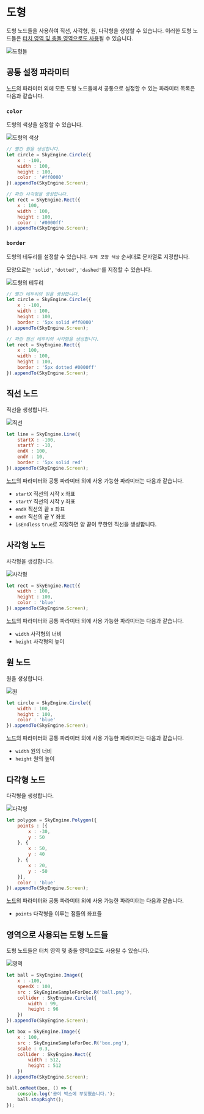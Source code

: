 # 도형
도형 노드들을 사용하여 직선, 사각형, 원, 다각형을 생성할 수 있습니다. 이러한 도형 노드들은 [터치 영역 및 충돌 영역으로도 사용](#영역으로-사용되는-도형-노드들)될 수 있습니다.

![도형들](https://raw.githubusercontent.com/Hanul/SkyEngine/master/DOC/Node/Figure/figures.png)

## 공통 설정 파라미터
[노드](../Node.md)의 파라미터 외에 모든 도형 노드들에서 공통으로 설정할 수 있는 파라미터 목록은 다음과 같습니다.

### `color`
도형의 색상을 설정할 수 있습니다.

![도형의 색상](https://raw.githubusercontent.com/Hanul/SkyEngine/master/DOC/Node/Figure/color.png)

```javascript
// 빨간 원을 생성합니다.
let circle = SkyEngine.Circle({
	x : -100,
	width : 100,
	height : 100,
	color : '#ff0000'
}).appendTo(SkyEngine.Screen);

// 파란 사각형을 생성합니다.
let rect = SkyEngine.Rect({
	x : 100,
	width : 100,
	height : 100,
	color : '#0000ff'
}).appendTo(SkyEngine.Screen);
```

### `border`
도형의 테두리를 설정할 수 있습니다. `두께 모양 색상` 순서대로 문자열로 지정합니다.

모양으로는 `'solid'`, `'dotted'`, `'dashed'`를 지정할 수 있습니다.

![도형의 테두리](https://raw.githubusercontent.com/Hanul/SkyEngine/master/DOC/Node/Figure/border.png)

```javascript
// 빨간 테두리의 원을 생성합니다.
let circle = SkyEngine.Circle({
	x : -100,
	width : 100,
	height : 100,
	border : '5px solid #ff0000'
}).appendTo(SkyEngine.Screen);

// 파란 점선 테두리의 사각형을 생성합니다.
let rect = SkyEngine.Rect({
	x : 100,
	width : 100,
	height : 100,
	border : '5px dotted #0000ff'
}).appendTo(SkyEngine.Screen);
```

## 직선 노드
직선을 생성합니다.

![직선](https://raw.githubusercontent.com/Hanul/SkyEngine/master/DOC/Node/Figure/line.png)

```javascript
let line = SkyEngine.Line({
	startX : -100,
	startY : -10,
	endX : 100,
	endY : 10,
	border : '5px solid red'
}).appendTo(SkyEngine.Screen);
```

[노드](../Node.md)의 파라미터와 공통 파라미터 외에 사용 가능한 파라미터는 다음과 같습니다.
- `startX` 직선의 시작 x 좌표
- `startY` 직선의 시작 y 좌표
- `endX` 직선의 끝 x 좌표
- `endY` 직선의 끝 Y 좌표
- `isEndless` `true`로 지정하면 양 끝이 무한인 직선을 생성합니다.

## 사각형 노드
사각형을 생성합니다.

![사각형](https://raw.githubusercontent.com/Hanul/SkyEngine/master/DOC/Node/Figure/rect.png)

```javascript
let rect = SkyEngine.Rect({
    width : 100,
    height : 100,
	color : 'blue'
}).appendTo(SkyEngine.Screen);
```

[노드](../Node.md)의 파라미터와 공통 파라미터 외에 사용 가능한 파라미터는 다음과 같습니다.
- `width` 사각형의 너비
- `height` 사각형의 높이

## 원 노드
원을 생성합니다.

![원](https://raw.githubusercontent.com/Hanul/SkyEngine/master/DOC/Node/Figure/circle.png)

```javascript
let circle = SkyEngine.Circle({
    width : 100,
    height : 100,
	color : 'blue'
}).appendTo(SkyEngine.Screen);
```

[노드](../Node.md)의 파라미터와 공통 파라미터 외에 사용 가능한 파라미터는 다음과 같습니다.
- `width` 원의 너비
- `height` 원의 높이

## 다각형 노드
다각형을 생성합니다.

![다각형](https://raw.githubusercontent.com/Hanul/SkyEngine/master/DOC/Node/Figure/polygon.png)

```javascript
let polygon = SkyEngine.Polygon({
    points : [{
    	x : -30,
    	y : 50
    }, {
    	x : 50,
    	y : 40
    }, {
    	x : 20,
    	y : -50
    }],
	color : 'blue'
}).appendTo(SkyEngine.Screen);
```

[노드](../Node.md)의 파라미터와 공통 파라미터 외에 사용 가능한 파라미터는 다음과 같습니다.
- `points` 다각형을 이루는 점들의 좌표들

## 영역으로 사용되는 도형 노드들
도형 노드들은 터치 영역 및 충돌 영역으로도 사용될 수 있습니다.

![영역](https://raw.githubusercontent.com/Hanul/SkyEngine/master/DOC/Node/Figure/area.png)

```javascript
let ball = SkyEngine.Image({
	x : -100,
	speedX : 100,
	src : SkyEngineSampleForDoc.R('ball.png'),
	collider : SkyEngine.Circle({
		width : 99,
		height : 96
	})
}).appendTo(SkyEngine.Screen);

let box = SkyEngine.Image({
	x : 100,
	src : SkyEngineSampleForDoc.R('box.png'),
	scale : 0.3,
	collider : SkyEngine.Rect({
		width : 512,
		height : 512
	})
}).appendTo(SkyEngine.Screen);

ball.onMeet(box, () => {
	console.log('공이 박스에 부딫혔습니다.');
	ball.stopRight();
});
```